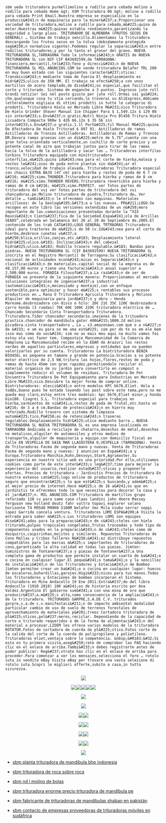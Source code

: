 
```
sbm ueda trituradora purmellimolino a rodillo para cebada molino a rodillo para cebada Home &gt; XSM Trituradora 06 &gt; molino a rodillo para cebada Print Email.Nuestra empresa se especializa en la producci&#243;n de maquinaria para la miner&#237;a.Proporcionar una variedad de trituradora,molino a rodillo para cebada,m&#225;quina de moler.Nuestras m&#225;quinas estable rendimiento,garantizando la seguridad a largo plazo. TRITURADOR DE ALMENDRA (FRUTOS SECOS EN GENERAL) … Sistema de trabajo sencillo.Alimentamos la Trituradora descargando los frutos secos en la tolva (debidamente protegida seg&#250;n normativa vigente).Podemos regular la separaci&#243;n entre rodillos trituradores,y por lo tanto el grosor del grano. NUEVA TRITURADORA SL,TARRAGONA Toda la informaci&#243;n GRATIS de NUEVA TRITURADORA SL con NIF CIF B43692599,de TARRAGONA: financiera,mercantil,tel&#233;fono y direcci&#243;n de NUEVA TRITURADORA SL MIL ANUNCIOS.COM Se vende trituradora Belafer TRL 200 en muy buen estado con las siguientes caracter&#237;sticas: Transmisi&#243;n mediante toma de fuerza El desplazamiento es hidr&#225;ulico de 350 MM. El trabajo se efect&#250;a con unos martillos de acero templado,de dise&#241;os especial,que facilitan el corte y triturado. Sistema de enganche a 3 puntos. Ingrosso jute roll Grandi notizie! Sei nel posto giusto per jute roll.Ormai sai gi&#224; che,qualunque cosa tu stia cercando,lo troverai su AliExpress.Abbiamo letteralmente migliaia di ottimi prodotti in tutte le categorie di prodotti. Trituradora Hielo en Mercado Libre M&#233;xico Trituradora De Hielo Grinder Shaver Manual Ice Chipper Para $ 1,549.12x $ 129 08 sin inter&#233;s.Env&#237;o gratis.Nutri Ninja Pro Bl450 Tritura Hielo Licuadora Compacta 900w $ 426 66.12x $ 35 56 sin inter&#233;s.Env&#237;o gratis.1.1l Port&#225;til Manual M&#225;quina De Afeitadora De Hielo Triturad $ 897 91. Astilladoras de ramas Astilladoras de Troncos Astilladoras. Astilladoras de Ramas y Troncos DR.Devora ramas gruesas con un di&#225;metro de 5.75”,cuenta con una gran tolva orientada verticalmente,un cuchillo de corte preciso y un potente canal de aire que trabajan juntos para tirar de las ramas hacia la tolva de la astilladora y sacar las … Trituradoras interfilas Corbins Trituradora equipada con minitrituradora interfilas,m&#225;quina id&#243;nea para el corte de hierba,maleza y restos le&#241;osos de poda entre plantas sin da&#241;ar el tronco,velocidad de trabajo elevada. Trituradoras Trituradora especial con chasis EXTRA BAJO (47 cm) para hierba y restos de poda de 6 7 cm &#216; m&#225;ximo.THUNDER.Trituradora para hierba y ramas de 8 cm &#216; m&#225;ximo.THUNDER REVERS.Trituradora reversible para hierba y ramas de 8 cm &#216; m&#225;ximo.PERFECT. ver fotos partes de trituradora del vsi ver fotos partes de trituradora del vsi chancadoras.pe.Molino trituradora de piedra,Trituradora de… Ver detalle … tambi&#233;n le ofrecemos con maquinas. Materiales arcillosos: de la Geolog&#195;&#173;a a las nuevas. PR&#211;LOGO.Se recogen en este libro las versiones extendidas de un n&#250;mero importante de las.comunicaciones presentadas durante la “XIX Reuni&#243;n Cient&#237;fica de la Sociedad.Espa&#241;ola de Arcillas SEA05”,celebrada en Salamanca del 26 al 28 de Septiembre de.2005.El contenido de los trab CAT&#193;LOGO GENERAL TRTRAORAS Trituradora ideal para tractores de m&#225;s de 50 cv.Id&#243;nea para el corte de hierba,desbroce cunetas v&#237;a p&#250;blica,orillas,zanjas,etc.&#183; Desplazamiento lateral hidr&#225;ulico.&#183; Inclinaci&#243;n del cabezal hidr&#225;ulico.&#183; Rodillo trasero regulable.&#183; Bandas para piedras. NUEVA TRITURADORA SL (CIF B43692599) NUEVA TRITURADORA SL inscrita en el Registro Mercantil de Tarragona.Su clasificaci&#243;n nacional de actividades econ&#243;micas es Separaci&#243;n y clasificaci&#243;n de materiales.capital social de la empresa es de 48.157,00 euros y tiene una facturaci&#243;n anual superior a 2.500.000 euros. FORADIA Filosof&#237;a.La raz&#243;n de ser de FORADIA se presenta de la siguiente manera: Proporcionamos al mercado soluciones integrales de ingenier&#237;a industrial (automatizaci&#243;n,mecanizado y montaje),con un enfoque sostenible,para optimizar y hacer m&#225;s rentables sus procesos productivos en … Rana O Trituradora Agricola Trituradora y Molinos Alquiler de maquinaria para jard&#237;n y obra — Honda Maresme.desbrozadora con disco o hilo: 26€ 21€ 35€ 120€ desbrozadora carro honda (3 ruedas) 70€ 60€ 100€ 220€ trituradora electrica de … Chancado Secundario Cinta Transportadora Trituradora. Trituradora.fider chancador secundario.imajenes de la trituadora grastica.chancador de mandibula gator 400&#215;1000.2d molino picadora.cinta transportadora … La … s3.amazonaws.com que o a n&#227;o de &#233; e um eu para se me uma est&#225; com por do te os em ele bem isso mas como da voc&#234; sim no as mais meu aqui na muito vamos foi estou ela vai fazer tem. Compostaje Mancomunidad de la Comarca de Pamplona La Mancomunidad recibe en la EDAR de Arazuri los restos verdes de aquellos particulares,empresas y entidades que no pueden valorizarlos por su cuenta. Trituradoras La biotrituradora BENZA BIO45EL es pequena en tamano y grande en potencia.Gracias a su potente motor electrico de 2,5 kW,tritura las hojas,flores,restos de poda y ramas de hasta 45mm con gran rapidez,permitiendole reciclar el material organico de su jardin para convertirlo en compost o simplemente reducir el volumen de residuos. Trituradora De Pet Encuentra Trituradora De Pet Equipamiento para Industrias en Mercado Libre M&#233;xico.Descubre la mejor forma de comprar online. Biotrituradoras: elecci&#243;n entre modelos KPC bk76,Eliet. Hola a tod@s,bueno pues he estado leyendo los post sobre este tema,pero no me queda muy claro,estoy entre tres modelos: kpc bk76,Eliet minor,y honda bio180. Ciagrei S.L. Trituradora especial para trabajos en hierba,sarmientos de vi&#241;a,restos de poda de frutal,etc.hasta un &#216; de 3 a 4 cm.Bandas de protecci&#243;n en hierro muy reforzado.Rodillo trasero con sistema de limpieza autom&#225;tico.P&#250;as de retenci&#243;n traseras regulables.Desplazamiento hidr&#225;ulico mediante barra … NUEVA TRITURADORA SL NUEVA TRITURADORA SL es una empresa localizada en TARRAGONA dedicada a reciclaje de chatarra,desechos de metal,desechos no metalicos,alquiler de automoviles y otros medios de transporte,alquiler de maquinaria y equipo.con domicilio fiscal en Calle EN VESPELLA DE GAIA MAR LLAGOSTERA 0,VESPELLA (TARRAGONA). Venta de Trituradoras Facma de segunda mano y nuevas. Venta de Trituradoras Facma de segunda mano y nuevas: 1 anuncios en Espa&#241;a y Europa.Trituradora Maschio,Kuhn,Desvoys,Stark,Agrimaster.Su experiencia en nuestro sitio web es una prioridad.Por ello,utilizamos cookies como parte de este inter&#233;s leg&#237;timo para mejorar la experiencia del usuario,realizar estad&#237;sticas y proponerle ofertas. Precios de trituradora — Jardinitis Precios de trituradora En nuestro extenso cat&#225;logo online de productos de trituradora seguro que encontrar&#225;s lo que est&#225;s buscando,y adem&#225;s al mejor precio de internet.Hace m&#225;s de 16 a&#241;os que en jardinitis te ofrecemos todo lo que necesitas para decorar la casa y el jard&#237;n. MIL ANUNCIOS.COM Trituradora de martillos grupo reforzado 120 cv para same case claas landini john deere Massey ferguson new holland deutz fahr valtra topavi explorer solano horizonte T4 M9540 M9960 5100M belafer tmc Mila niubo serrar seppi lopez Garrido cancela ventura. Trituradores LOMI ESPA&#209;A Visita la entrada para saber m&#225;s.Los trituradores LOMI son equipos dise&#241;ados para la preparaci&#243;n de c&#243;cteles con hielo triturado,pulpas tropicales congeladas,frutas troceadas y todo tipo de componentes usados en la preparaci&#243;n de c&#243;cteles como de daiquiris,caipirinhas,mojitos y similares. Repuestos Trituradoras de Cono Mallas y Cribas Talleres N&#250;&#241;ez distribuye repuestos compatibles para las marcas m&#225;s importantes de trituradoras de cono,garantizado la alta calidad en todas las piezas. Jimten: Suministros de fontaner&#237;a y piezas de fontaner&#237;a Una completa gama de productos que permite instalar un cuarto de ba&#241;o o cocina en cualquier lugar.El peque&#241;o tama&#241;o y la sencillez de instalaci&#243;n de los Trituradores y Estaci&#243;n de Bombeo Jimten permiten crear un ba&#241;o o cocina en cualquier lugar: huecos de escaleras,buhardillas,garajes.Higi&#233;nicos para tus manos.Todos los Trituradores y Estaciones de bombeo incorporan el Sistema. Trituradora en Mina Andacollo 19 Ene 2011.Extra&#237;do del libro Andacollo (1910 2010) 100 a&#241;os de historia escrito por Ana Valdez.Argentina El gobierno sue&#241;a con una mina de oro que producir&#237;a.m&#225;s alta,como consecuencia de la ampliaci&#243;n de la trituradora. TRITURADOS GARPRE,S.A.DE C.V. triturados garpre,s.a.de c.v.manifestaci&#211;n de impacto ambiental modalidad particular cambio de uso de suelo de terrenos forestales de aprovechamiento de materiales p&#201;treos Cortadora trituradora de pl&#225;sticos,pol&#237;meros,reciclar. Dependiendo de la capacidad de corte o triturado requeridos o de la forma de alimentaci&#243;n del material a procesar,LIDEM les ofrece varios modelos de la trituradora ROTATOR.Fotos de cortadora de cuerda de pl&#225;stico.Fotos corte de la salida del corte de la cuerda de polipropileno y polietileno. Trituradoras eliet,ventaja sobre la competencia. &nbsp;&#0183;&#32;Si esta es tu primera visita,aseg&#250;rate de comprobar las FAQ haciendo clic en el enlace de arriba.Tambi&#233;n debes registrarte antes de poder publicar: Reg&#237;strate haz clic en el enlace de arriba para proceder.Para comenzar a ver los mensajes,selecciona el foro … rotolo iuta in vendita eBay Visita eBay per trovare una vasta selezione di rotolo iuta.Scopri le migliori offerte,subito a casa,in tutta sicurezza. 
```

<div align="center">

<a href="https://es-crusher.shibang-china.com/github&k=sbm+ueda+trituradora+purmelli"><img src="https://static.shibang-china.com/es/crusher/logo.jpg"></a>

<a href="https://es-crusher.shibang-china.com/github&k=sbm+ueda+trituradora+purmelli"><img src="https://static.shibang-china.com/es/crusher/index.jpg"></a><a href="https://es-crusher.shibang-china.com/material.htmlgithub&k=sbm+ueda+trituradora+purmelli"><img src="https://static.shibang-china.com/es/crusher/material.jpg"></a><a href="https://es-crusher.shibang-china.com/application.htmlgithub&k=sbm+ueda+trituradora+purmelli"><img src="https://static.shibang-china.com/es/crusher/application.jpg"></a><a href="https://es-crusher.shibang-china.com/aboutus.htmlgithub&k=sbm+ueda+trituradora+purmelli"><img src="https://static.shibang-china.com/es/crusher/aboutus.jpg"></a><a href="https://es-crusher.shibang-china.com/contact.htmlgithub&k=sbm+ueda+trituradora+purmelli"><img src="https://static.shibang-china.com/es/crusher/contact.jpg"></a>

<a href="https://es-crusher.shibang-china.com/github&k=sbm+ueda+trituradora+purmelli"><img src="https://static.shibang-china.com/es/crusher/banner.jpg"></a>

<a href="https://swt.shibang-china.com/github&k=sbm+ueda+trituradora+purmelli"><img src="https://static.shibang-china.com/es/crusher/text.jpg"></a>

<a href="https://swt.shibang-china.com/github&k=sbm+ueda+trituradora+purmelli"><img src="https://static.shibang-china.com/es/crusher/chat.jpg"></a><a href="https://es-crusher.shibang-china.com/contact.htmlgithub&k=sbm+ueda+trituradora+purmelli"><img src="https://static.shibang-china.com/es/crusher/message.jpg"></a>

<a href="https://es-crusher.shibang-china.com/products/pe.htmlgithub&k=sbm+ueda+trituradora+purmelli"><img src="https://static.shibang-china.com/es/crusher/pe.jpg"></a><a href="https://es-crusher.shibang-china.com/products/pf.htmlgithub&k=sbm+ueda+trituradora+purmelli"><img src="https://static.shibang-china.com/es/crusher/pf.jpg"></a>

<a href="https://es-crusher.shibang-china.com/products/hpt.htmlgithub&k=sbm+ueda+trituradora+purmelli"><img src="https://static.shibang-china.com/es/crusher/hpt.jpg"></a><a href="https://es-crusher.shibang-china.com/products/vsi.htmlgithub&k=sbm+ueda+trituradora+purmelli"><img src="https://static.shibang-china.com/es/crusher/vsi.jpg"></a>

<a href="https://es-crusher.shibang-china.com/products/klv.htmlgithub&k=sbm+ueda+trituradora+purmelli"><img src="https://static.shibang-china.com/es/crusher/klv.jpg"></a><a href="https://es-crusher.shibang-china.com/products/portable.htmlgithub&k=sbm+ueda+trituradora+purmelli"><img src="https://static.shibang-china.com/es/crusher/portable.jpg"></a>

<a href="https://swt.shibang-china.com/github&k=sbm+ueda+trituradora+purmelli"><img src="https://static.shibang-china.com/es/crusher/case.jpg"></a>

</div>


* [sbm planta trituradora de mandíbula bhp indonesia](sbm%20planta%20trituradora%20de%20mand%C3%ADbula%20bhp%20indonesia.md)

* [sbm trituradora de roca sobre roca](sbm%20trituradora%20de%20roca%20sobre%20roca.md)

* [sbm nd l molino de bolas](sbm%20nd%20l%20molino%20de%20bolas.md)

* [sbm trituradora enorme precio trituradora de mandíbula pe](sbm%20trituradora%20enorme%20precio%20trituradora%20de%20mand%C3%ADbula%20pe.md)

* [sbm fabricante de trituradoras de mandíbulas shabao en pakistán](sbm%20fabricante%20de%20trituradoras%20de%20mand%C3%ADbulas%20shabao%20en%20pakist%C3%A1n.md)

* [sbm contacto de empresas proveedoras de trituradoras móviles en sudáfrica](sbm%20contacto%20de%20empresas%20proveedoras%20de%20trituradoras%20m%C3%B3viles%20en%20sud%C3%A1frica.md)